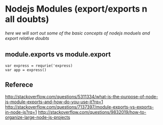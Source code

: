 # Nodejs Modules (export/exports n all doubts)

###### here we will sort out some of the basic concepts of nodejs moduels and export relative doubts
## module.exports vs module.export

```
var express = requrie('express)
var app = express()
```


## Referece
http://stackoverflow.com/questions/5311334/what-is-the-purpose-of-node-js-module-exports-and-how-do-you-use-it?rq=1
http://stackoverflow.com/questions/7137397/module-exports-vs-exports-in-node-js?rq=1
http://stackoverflow.com/questions/9832019/how-to-organize-large-node-js-projects
